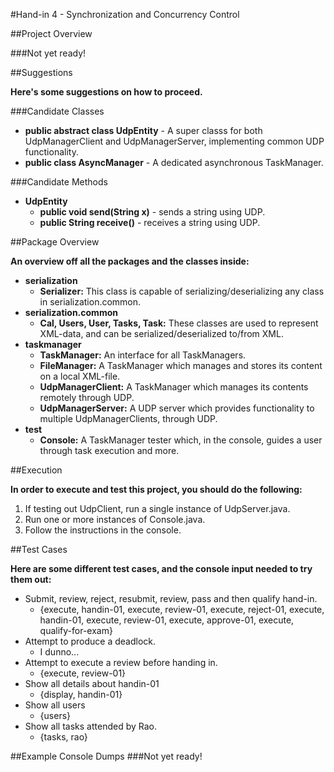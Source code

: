 #Hand-in 4 - Synchronization and Concurrency Control

##Project Overview

###Not yet ready!

##Suggestions

__Here's some suggestions on how to proceed.__

###Candidate Classes
 * __public abstract class UdpEntity__ - A super classs for both UdpManagerClient and UdpManagerServer, implementing common UDP functionality.
 * __public class AsyncManager__ - A dedicated asynchronous TaskManager.

###Candidate Methods
 * __UdpEntity__
   * __public void send(String x)__ - sends a string using UDP.
   * __public String receive()__ - receives a string using UDP.

##Package Overview

__An overview off all the packages and the classes inside:__

 * __serialization__
   * __Serializer:__ This class is capable of serializing/deserializing any class in serialization.common.
 * __serialization.common__
   * __Cal, Users, User, Tasks, Task:__ These classes are used to represent XML-data, and can be serialized/deserialized to/from XML.
 * __taskmanager__
   * __TaskManager:__ An interface for all TaskManagers.
   * __FileManager:__ A TaskManager which manages and stores its content on a local XML-file. 
   * __UdpManagerClient:__ A TaskManager which manages its contents remotely through UDP. 
   * __UdpManagerServer:__ A UDP server which provides functionality to multiple UdpManagerClients, through UDP. 
 * __test__
   * __Console:__ A TaskManager tester which, in the console, guides a user through task execution and more.

##Execution

__In order to execute and test this project, you should do the following:__

1. If testing out UdpClient, run a single instance of UdpServer.java.
2. Run one or more instances of Console.java.
3. Follow the instructions in the console.

##Test Cases

__Here are some different test cases, and the console input needed to try them out:__

 * Submit, review, reject, resubmit, review, pass and then qualify hand-in.
   * {execute, handin-01, execute, review-01, execute, reject-01, execute, handin-01, execute, review-01, execute, approve-01, execute, qualify-for-exam}
 * Attempt to produce a deadlock.
   * I dunno...
 * Attempt to execute a review before handing in.
   * {execute, review-01}
 * Show all details about handin-01
   * {display, handin-01}
 * Show all users
   * {users}
 * Show all tasks attended by Rao.
   * {tasks, rao}

##Example Console Dumps
###Not yet ready!